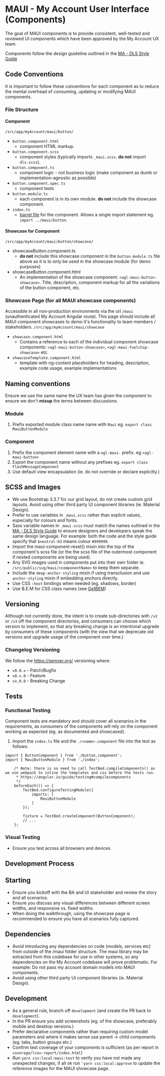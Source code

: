 # MAUI - My Account User Interface (Components)
The goal of MAUI components is to provide consistent, well-tested and reviewed UI components which have been approved by the My Account UX team.

Components follow the design guideline outlined in the [MA - DLS Style Guide](https://agl.invisionapp.com/d/main/#/projects/prototypes/12311298)

## Code Conventions
It is important to follow these conventions for each component as to reduce the mental overhead of consuming, updating or modifying
MAUI components.

### File Structure
#### Component
`/src/app/myAccount/maui/button/`
* `button.component.html`
    * component HTML markup.
* `button.component.scss`
    * component styles (typically imports `_maui.scss`.  **do not** import `dls.scss`).
* `button.component.ts`
    * component logic - not business logic (make component as dumb or implementation-agnostic as possible)
* `button.component.spec.ts`
    * component tests
* `button.module.ts`
    * each component is in its own module. **do not** include the showcase component.
* `index.ts`
    * [barrel file](https://angular.io/guide/glossary#barrel) for the component. Allows a single import statement eg. `import ../maui/button`.

#### Showcase for Component
`/src/app/myAccount/maui/button/showcase/`
* showcaseButton.component.ts
    * **do not** include this showcase component in the `button.module.ts` file above as it is to only be used in the showcase module (for demo purposes)
* showcaseButton.component.html
    * An implementation of the showcase component: `<agl-maui-button-showcase>`. Title, description, component markup for all the variations of the button component, etc.

### Showcase Page (for all MAUI showcase components)
Accessible in all non-production environments via the url `/maui` (unauthenticated My Account Angular route).
This page should include all MAUI component showcases to demo it's functionality to team members / stakeholders.
`/src/app/myAccount/maui/showcase`
* `showcase.component.html`
    * Contains a reference to each of the individual component showcase components: `<agl-maui-button-showcase>`, `<agl-maui-fuelchip-showcase>` etc.
* `showcaseTemplate.component.html`
    * template with ng-content placeholders for heading, description, example code usage, example implementations



## Naming conventions
Ensure we use the same name the UX team has given the component to ensure we don't **mixup** the terms between discussions.
### Module
1. Prefix exported module class name name with `Maui` eg. `export class MauiButtonModule`

### Component
1.  Prefix the component element name with a `agl-maui-` prefix. eg `<agl-maui-button>`
1.  Export the component name without any prefixes eg. `export class FlashMessageComponent`
1.  Use default view encapsulation (ie. do not override or declare explicitly.)

## SCSS and Images
* We use Bootstrap 3.3.7 for our grid layout, do not create custom grid layouts.
Avoid using other third party UI component libraries (ie. Material Design).
* Prefer to use variables in `_maui.scss` rather than explicit values, especially for colours and fonts.
* Sass variable names in `_maui.scss` must match the names outlined in the [MA - DLS Style Guide](https://agl.invisionapp.com/d/main/#/projects/prototypes/12311298) to ensure designers and developers speak the same design language. For example: both the code and the style guide specify that `$neutral-03` means colour `#999999`.
* Import the maui-component-reset() mixin into the top of the component's scss file (or the the scss file of the outermost component if nested components are being used).
* Any SVG images used in components put into their own folder ie. `/src/public/svg/maui/<componentName>` to keep them separate.
* Include the `deep-anchor-styling` mixin if using transclusion and use `anchor-styling` mixin if embedding anchors directly.
* Use CSS `:host` bindings when needed (eg. shadows, border)
* Use B.E.M for CSS class names (see [GetBEM](http://getbem.com/naming/))

## Versioning
Although not currently done, the intent is to create sub-directories with `/v2` or `/v3` off the component directories, and consumers can choose which version to implement, so that any breaking change is an intentional upgrade by consumers of these components (with the view that we deprecate old versions and upgrade usage of the component over time.)

### Changelog Versioning
We follow the https://semver.org/ versioning where:
* `v0.0.x` - Patch/Bugfix
* `v0.x.0` - Feature
* `vx.0.0` - Breaking Change

## Tests

### Functional Testing
Component tests are mandatory and should cover all scenarios in the requirements, as consumers of the components will rely on the component working as expected (eg. as documented and showcased).

1. Import the `index.ts` file and the `./<name>.component` file into the test as follows:
```
import { ButtonComponent } from './button.component';
import { MauiButtonModule } from './index';

    /* Note: there is no need to call TestBed.compileComponents() as we use webpack to inline the templates and css before the tests run.
     * https://angular.io/guide/testing#compilecomponents
     */
    beforeEach(() => {
        TestBed.configureTestingModule({
            imports: [
                MauiButtonModule
            ]
        });

        fixture = TestBed.createComponent(ButtonComponent);
        // ...
    };
```

### Visual Testing
*  Ensure you test across all browsers and devices

## Development Process
## Starting
*  Ensure you kickoff with the BA and UI stakeholder and review the story and all scenarios.
*  Ensure you discuss any visual differences between different screen widths, and responsive vs. fixed widths.
*  When doing the walkthrough, using the showcase page is recommended to ensure you have all scenarios fully captured.

## Dependencies
*  Avoid introducing any dependencies on code (models, services etc) from outside of the /maui folder structure. The maui library may be extracted from this codebase for use in other systems, so any dependencies on the My Account codebase will prove problematic. For example: Do not pass my account domain models into MAUI components.
*  Avoid using other third party UI component libraries (ie. Material Design).

## Development
*  As a general rule, branch off `development` (and create the PR back to `development`).
*  In the PR ensure you add screenshots (eg. of the showcase, preferably mobile and desktop versions.)
*  Prefer declarative components rather than requiring custom model parameters and where it makes sense use parent -> child components (eg. tabs, button groups etc.)
*  Confirm test coverage of your components is sufficient (as per report in `coverage/lcov-report/index.html`)
*  Run `yarn css:local:maui:test` to verify you have not made any unexpected changes, if all ok run `'yarn css:local:approve` to update the reference images for the MAUI showcase page.